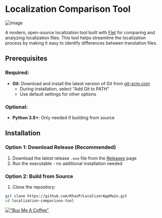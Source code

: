 # Localization Comparison Tool
![image](https://github.com/user-attachments/assets/2a19bfb0-9ecf-40b4-9286-02ac368618b9)

A modern, open-source localization tool built with [Flet](https://flet.dev/) for comparing and analyzing localization files. This tool helps streamline the localization process by making it easy to identify differences between translation files.


## Prerequisites

### Required:
- **Git**: Download and install the latest version of Git from [git-scm.com](https://git-scm.com/downloads/win)
  - During installation, select "Add Git to PATH"
  - Use default settings for other options

### Optional:
- **Python 3.8+**: Only needed if building from source

## Installation

### Option 1: Download Release (Recommended)
1. Download the latest release `.exe` file from the [Releases](https://github.com/KhazP/LocalizerAppMain/releases) page
2. Run the executable - no additional installation needed

### Option 2: Build from Source
1. Clone the repository:
```bash
git clone https://github.com/KhazP/LocalizerAppMain.git
cd localization-comparison-tool
```

[!["Buy Me A Coffee"](https://www.buymeacoffee.com/assets/img/custom_images/orange_img.png)](https://www.buymeacoffee.com/alpyalayg)
